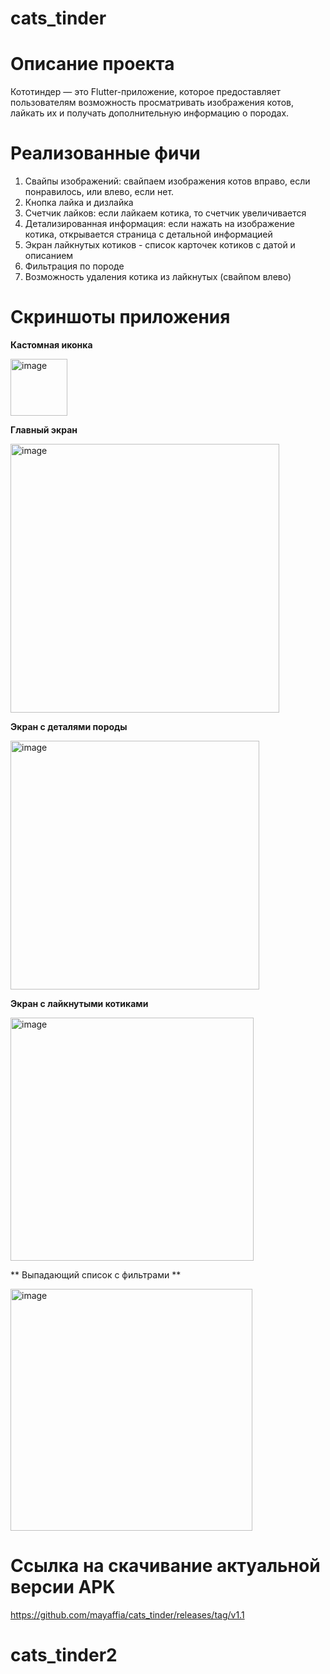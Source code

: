 # cats_tinder

# Описание проекта
Кототиндер — это Flutter-приложение, которое предоставляет пользователям возможность просматривать изображения котов, лайкать их и получать дополнительную информацию о породах.

# Реализованные фичи
1) Свайпы изображений: свайпаем изображения котов вправо, если понравилось, или влево, если нет.
2) Кнопка лайка и дизлайка
3) Счетчик лайков: если лайкаем котика, то счетчик увеличивается
4) Детализированная информация: если нажать на изображение котика, открывается страница с детальной информацией
5) Экран лайкнутых котиков - список карточек котиков с датой и описанием
6) Фильтрация по породе
7) Возможность удаления котика из лайкнутых (свайпом влево)

# Скриншоты приложения
**Кастомная иконка**

<img width="91" alt="image" src="https://github.com/user-attachments/assets/d6df8571-b8d8-4f37-920a-cce7c9d0e714" />


**Главный экран**

<img width="430" alt="image" src="https://github.com/user-attachments/assets/6d2c425c-fac0-4ed5-912c-09dd7826dc70" />


**Экран с деталями породы**

<img width="398" alt="image" src="https://github.com/user-attachments/assets/0e836577-3baa-4bc3-a611-e196fd1c5f01" />

**Экран с лайкнутыми котиками**

<img width="389" alt="image" src="https://github.com/user-attachments/assets/c160f76b-446e-44d5-aad2-d05c7dede088" />

** Выпадающий список с фильтрами ** 

<img width="387" alt="image" src="https://github.com/user-attachments/assets/bf844ad7-43c6-46eb-aa20-7738c2d65eb3" />



# Ссылка на скачивание актуальной версии APK

https://github.com/mayaffia/cats_tinder/releases/tag/v1.1



# cats_tinder2
